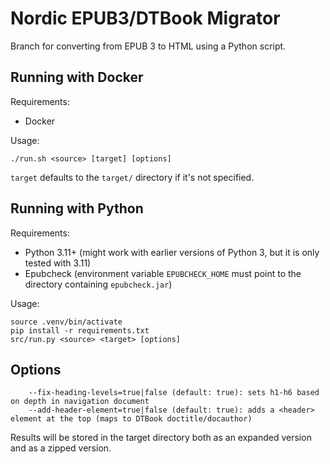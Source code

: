 Nordic EPUB3/DTBook Migrator
============================

Branch for converting from EPUB 3 to HTML using a Python script.


## Running with Docker

Requirements:

- Docker

Usage:

```
./run.sh <source> [target] [options]
```

`target` defaults to the `target/` directory if it's not specified.


## Running with Python

Requirements:

- Python 3.11+ (might work with earlier versions of Python 3, but it is only tested with 3.11)
- Epubcheck (environment variable `EPUBCHECK_HOME` must point to the directory containing `epubcheck.jar`)

Usage:

```
source .venv/bin/activate
pip install -r requirements.txt
src/run.py <source> <target> [options]
```

## Options

```
    --fix-heading-levels=true|false (default: true): sets h1-h6 based on depth in navigation document
    --add-header-element=true|false (default: true): adds a <header> element at the top (maps to DTBook doctitle/docauthor)
```

Results will be stored in the target directory both as an expanded version and as a zipped version.
